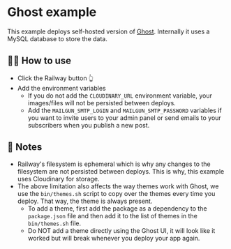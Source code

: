 # Ghost example

This example deploys self-hosted version of [Ghost](https://ghost.org/). Internally it uses a MySQL database to store the data.

## 💁‍♀️ How to use

- Click the Railway button 👆
- Add the environment variables
  - If you do not add the `CLOUDINARY_URL` environment variable, your images/files will not be persisted between deploys.
  - Add the `MAILGUN_SMTP_LOGIN` and `MAILGUN_SMTP_PASSWORD` variables if you want to invite users to your admin panel or send emails to your subscribers when you publish a new post.

## 📝 Notes

- Railway's filesystem is ephemeral which is why any changes to the filesystem are not persisted between deploys. This is why, this example uses Cloudinary for storage.
- The above limitation also affects the way themes work with Ghost, we use the `bin/themes.sh` script to copy over the themes every time you deploy. That way, the theme is always present.
  - To add a theme, first add the package as a dependency to the `package.json` file and then add it to the list of themes in the `bin/themes.sh` file.
  - Do NOT add a theme directly using the Ghost UI, it will look like it worked but will break whenever you deploy your app again.
